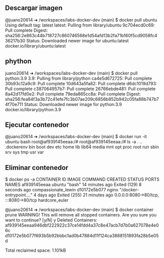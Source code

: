 ## Descargar imagen


@juano20614 ➜ /workspaces/labs-docker-dev (main) $ docker pull ubuntu
Using default tag: latest
latest: Pulling from library/ubuntu
9c704ecd0c69: Pull complete 
Digest: sha256:2e863c44b718727c860746568e1d54afd13b2fa71b160f5cd9058fc436217b30
Status: Downloaded newer image for ubuntu:latest
docker.io/library/ubuntu:latest



## phython
juano20614 ➜ /workspaces/labs-docker-dev (main) $ docker pull python:3.9
3.9: Pulling from library/python
ca4e5d672725: Pull complete 
30b93c12a9c9: Pull complete 
10d643a5fa82: Pull complete 
d6dc1019d793: Pull complete 
c387064957b7: Pull complete 
26766ebde481: Pull complete 
8a42d17fd0e2: Pull complete 
79eda865cc8a: Pull complete 
Digest: sha256:fea84f3a3b72c41efe7fc3b07ae209c6856b852b942c05fa88b747b74f70e711
Status: Downloaded newer image for python:3.9
docker.io/library/python:3.9


## Ejecutar contenedor
@juano20614 ➜ /workspaces/labs-docker-dev (main) $ docker run -it ubuntu bash
root@af939145eeaa:/# 
root@af939145eeaa:/# ls -a
.  ..  .dockerenv  bin  boot  dev  etc  home  lib  lib64  media  mnt  opt  proc  root  run  sbin  srv  sys  tmp  usr  var


## Eliminar contenedor
$ docker ps -a
CONTAINER ID   IMAGE     COMMAND                  CREATED          STATUS                        PORTS                                   NAMES
af939145eeaa   ubuntu    "bash"                   14 minutes ago   Exited (129) 8 seconds ago                                            compassionate_lewin
d10172e5b077   nginx     "/docker-entrypoint.…"   4 days ago       Exited (255) 21 minutes ago   0.0.0.0:8080->80/tcp, :::8080->80/tcp   hardcore_euler

@juano20614 ➜ /workspaces/labs-docker-dev (main) $ docker container prune
WARNING! This will remove all stopped containers.
Are you sure you want to continue? [y/N] y
Deleted Containers:
af939145eeaa946dbf222922c37ce14fdd4a37c8e47acb7d7b0a627078e4e06c
d10172e5b077f693b5b92bbbc1ad0b47884d11f124ca3888151893fa28b5e05d

Total reclaimed space: 1.101kB
